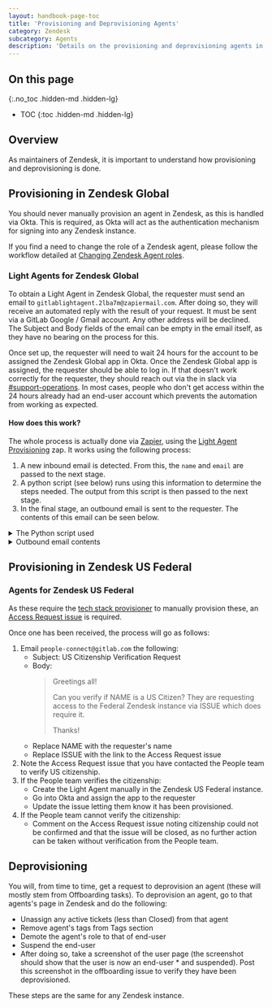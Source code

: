 ```yaml
---
layout: handbook-page-toc
title: 'Provisioning and Deprovisioning Agents'
category: Zendesk
subcategory: Agents
description: 'Details on the provisioning and deprovisioning agents in Zendesk'
---
```


## On this page
{:.no_toc .hidden-md .hidden-lg}

- TOC
{:toc .hidden-md .hidden-lg}

## Overview

As maintainers of Zendesk, it is important to understand how provisioning and
deprovisioning is done.

## Provisioning in Zendesk Global

You should never manually provision an agent in Zendesk, as this is handled via
Okta. This is required, as Okta will act as the authentication mechanism for
signing into any Zendesk instance.

If you find a need to change the role of a Zendesk agent, please follow the
workflow detailed at [Changing Zendesk Agent roles](/handbook/support/support-ops/training/zendesk-roles.html).

### Light Agents for Zendesk Global

To obtain a Light Agent in Zendesk Global, the requester must send an email to
`gitlablightagent.2lba7m@zapiermail.com`. After doing so, they will receive an
automated reply with the result of your request. It must be sent via a GitLab
Google / Gmail account. Any other address will be declined. The Subject and
Body fields of the email can be empty in the email itself, as they have no
bearing on the process for this.

Once set up, the requester will need to wait 24 hours for the account to be assigned the Zendesk Global app in Okta. Once the Zendesk Global app is assigned, the requester should be able to log in. If that doesn't work correctly for the requester, they should reach out via the in slack via
[#support-operations](https://gitlab.slack.com/archives/C018ZGZAMPD).
In most cases, people who don't get access within the 24 hours already had an
end-user account which prevents the automation from working as expected.

#### How does this work?

The whole process is actually done via [Zapier](http://zapier.com/), using the
[Light Agent Provisioning](https://zapier.com/app/editor/104514510) zap. It
works using the following process:

1. A new inbound email is detected. From this, the `name` and `email` are
   passed to the next stage.
1. A python script (see below) runs using this information to determine the
   steps needed. The output from this script is then passed to the next stage.
1. In the final stage, an outbound email is sent to the requester. The contents
   of this email can be seen below.

<details>
<summary>The Python script used</summary>
<div><pre><code>
def check_email_domain(email):
  email_domain = email.split('@')[1]
  if email_domain != "gitlab.com":
    return 'fail'
  return 'pass'

def check_user(name, email):
  url = 'https://gitlab.zendesk.com/api/v2/users/search.json?query=email:' + email
  req = requests.get(url, auth=(input_data['ZD_USERNAME'], input_data['ZD_TOKEN']))
  data = req.json()
  if data['users'] == []:
    # User does not exist
    make_light_agent(name, email)
    return {'result': 'Account created and upgraded to light agent'}
  role = data['users'][0]['role']
  if role == 'end-user':
    # Need to upgrade role
    make_light_agent(name, email)
    return {'result': 'Account created and upgraded to light agent'}
  elif role == 'agent':
    # Already an agent
    return {'result': 'Looks like you are already a full agent.'}

def make_light_agent(name, email):
  url = 'https://gitlab.zendesk.com/api/v2/users/create_or_update.json'
  data = {"user": {"name": name, "email": email, "role": "agent", "custom_role_id": 360004984553}}
  req = requests.post(url, json=data, auth=(input_data['ZD_USERNAME'], input_data['ZD_TOKEN']))
  if r.status_code != 200:
    return {"result": "Something went wrong, please ping in slack channel #support_operations"}
  else:
    return {"result": "Light agent provisioned"}

email = input_data['email']
name = input_data['name']
if check_email_domain(email) == 'pass':
  output = check_user(name, email)
else:
  output = {'result': 'Invalid email domain. You must use a gitlab.com email address.'}
output
</code></pre></div>
</details>

<details>
<summary>Outbound email contents</summary>
<blockquote>
<p>Hi,</p>
<p></p>
<p>Thanks for requesting a Zendesk Light Agent account. This is the result of your request:</p>
<p></p>
<p>RESULT_FROM_PYTHON_SCRIPT</p>
<p></p>
<p>You now need to wait 24 hours for the account to be provisioned to Okta. You'll then see Zendesk in your list of Okta applications and you can sign in from there.</p>
<p></p>
<p>Any questions or problems please contact Support Operations in Slack #support_operations.</p>
</blockquote>
</details>

## Provisioning in Zendesk US Federal

### Agents for Zendesk US Federal

As these require the
[tech stack provisioner](https://gitlab.com/gitlab-com/www-gitlab-com/-/blob/master/data/tech_stack.yml)
to manually provision these, an
[Access Request issue](https://gitlab.com/gitlab-com/team-member-epics/access-requests/-/issues/new)
is required.

Once one has been received, the process will go as follows:

1. Email `people-connect@gitlab.com` the following:
   * Subject: US Citizenship Verification Request
   * Body:
     > Greetings all!
     >
     > Can you verify if NAME is a US Citizen? They are requesting access to the
     > Federal Zendesk instance via ISSUE which does require it.
     >
     > Thanks!
   * Replace NAME with the requester's name
   * Replace ISSUE with the link to the Access Request issue
1. Note the Access Request issue that you have contacted the People team to
   verify US citizenship.
1. If the People team verifies the citizenship:
   * Create the Light Agent manually in the Zendesk US Federal instance.
   * Go into Okta and assign the app to the requester
   * Update the issue letting them know it has been provisioned.
1. If the People team cannot verify the citizenship:
   * Comment on the Access Request issue noting citizenship could not be
     confirmed and that the issue will be closed, as no further action can be
     taken without verification from the People team.

## Deprovisioning

You will, from time to time, get a request to deprovision an agent (these will
mostly stem from Offboarding tasks). To deprovision an agent, go to that
agents's page in Zendesk and do the following:

* Unassign any active tickets (less than Closed) from that agent
* Remove agent's tags from Tags section
* Demote the agent's role to that of end-user
* Suspend the end-user
* After doing so, take a screenshot of the user page (the screenshot should
  show that the user is now an end-user * and suspended). Post this screenshot
  in the offboarding issue to verify they have been deprovisioned.

These steps are the same for any Zendesk instance.
